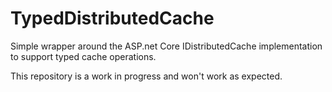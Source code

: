 
# TypedDistributedCache
Simple wrapper around the ASP.net Core IDistributedCache implementation to support typed cache operations.

This repository is a work in progress and won't work as expected.

